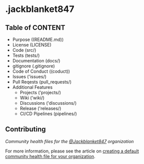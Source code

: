 #  .jackblanket847


##  Table of CONTENT
 - Purpose ((README.md))
 - License (LICENSE)
 - Code (src/)
 - Tests (tests/)
 - Documentation (docs/)
 - gitignore (.gitignore)
 - Code of Conduct ((coduct))
 - Issues ('issues/)
 - Pull Reqests (pull_requests/)
 - Additional Features
   * Projects ('projects/)
   * Wiki ('wiki/)
   * Discussions ('discussions/)
   * Release ('releases/)
   * CI/CD Pipelines (pipelines/)

##  Contributing





*Community health files for the [@Jackblanket847](https://github.com/github) organization*

For more information, please see the article on [creating a default community health file for your organization](https://help.github.com/en/articles/creating-a-default-community-health-file-for-your-organization).
